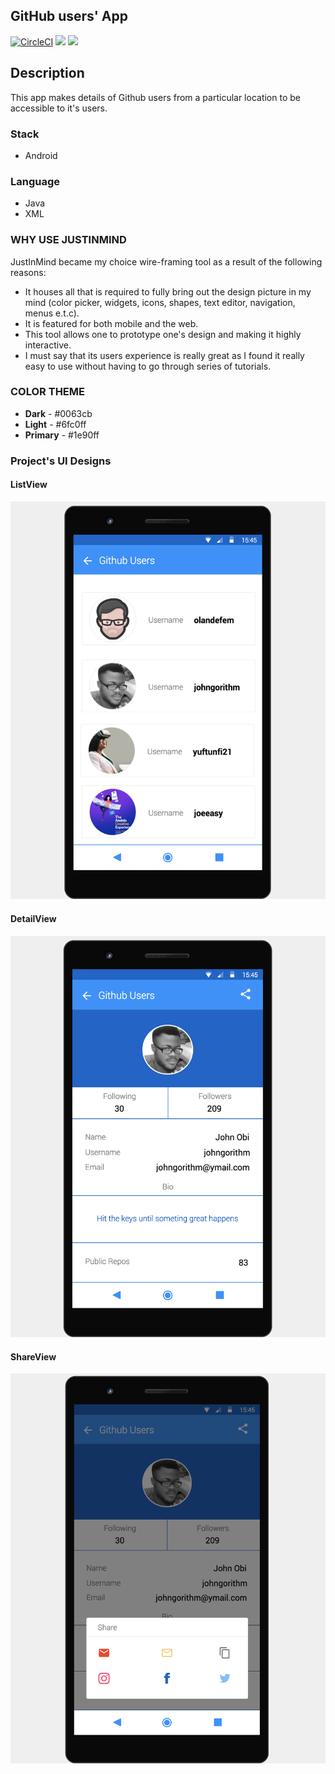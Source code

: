## GitHub users' App
[![CircleCI](https://circleci.com/gh/johngorithm/github-ap-with-java.svg?style=svg)](https://circleci.com/gh/johngorithm/github-ap-with-java)  <a href="https://codeclimate.com/github/johngorithm/github-ap-with-java/maintainability"><img src="https://api.codeclimate.com/v1/badges/2ece7f637a5571667e7a/maintainability" /></a>  <a href="https://codeclimate.com/github/johngorithm/github-ap-with-java/test_coverage"><img src="https://api.codeclimate.com/v1/badges/2ece7f637a5571667e7a/test_coverage" /></a>

## Description

This app makes details of Github users from a particular location to be accessible to it's users.

### Stack
- Android
 ### Language
- Java
- XML
 ### WHY USE JUSTINMIND
JustInMind became my choice wire-framing tool as a result of the following reasons:
- It houses all that is required to fully bring out the design picture in my mind (color picker, widgets, icons, shapes, text editor, navigation, menus e.t.c).
- It is featured for both mobile and the web.
- This tool allows one to prototype one's design and making it highly interactive.
- I must say that its users experience is really great as I found it really easy to use without having to go through series of tutorials.

### COLOR THEME
- **Dark** - #0063cb
- **Light** - #6fc0ff
- **Primary** - #1e90ff


### Project's UI Designs

#### ListView
![alt app-list-view](./wireframes/list-view.png)

#### DetailView
![alt app-detail-view](./wireframes/detail-view.png)

#### ShareView
![alt app-detail-view](./wireframes/share-view.png)
